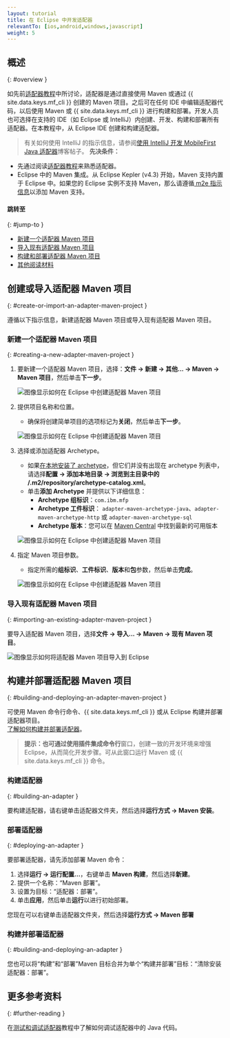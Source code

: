 ```yaml
---
layout: tutorial
title: 在 Eclipse 中开发适配器
relevantTo: [ios,android,windows,javascript]
weight: 5
---
```

<!-- NLS_CHARSET=UTF-8 -->
## 概述
{: #overview }

如先前[适配器教程](../)中所讨论，适配器是通过直接使用 Maven 或通过 {{ site.data.keys.mf_cli }} 创建的 Maven 项目。之后可在任何 IDE 中编辑适配器代码，以后使用 Maven 或 {{ site.data.keys.mf_cli }} 进行构建和部署。开发人员也可选择在支持的 IDE（如 Eclipse 或 IntelliJ）内创建、开发、构建和部署所有适配器。在本教程中，从 Eclipse IDE 创建和构建适配器。

> 有关如何使用 IntelliJ 的指示信息，请参阅[使用 IntelliJ 开发 MobileFirst Java 适配器]({{site.baseurl}}/blog/2016/03/31/using-intellij-to-develop-adapters)博客帖子。
**先决条件：**

* 先通过阅读[适配器教程](../)来熟悉适配器。
* Eclipse 中的 Maven 集成。从 Eclipse Kepler (v4.3) 开始，Maven 支持内置于 Eclipse 中。如果您的 Eclipse 实例不支持 Maven，那么请遵循[ m2e 指示信息](http://www.eclipse.org/m2e/)以添加 Maven 支持。

#### 跳转至
{: #jump-to }

* [新建一个适配器 Maven 项目](#creating-a-new-adapter-maven-project)
* [导入现有适配器 Maven 项目](#importing-an-existing-adapter-maven-project)
* [构建和部署适配器 Maven 项目](#building-and-deploying-an-adapter-maven-project)
* [其他阅读材料](#further-reading)

## 创建或导入适配器 Maven 项目
{: #create-or-import-an-adapter-maven-project }

遵循以下指示信息，新建适配器 Maven 项目或导入现有适配器 Maven 项目。

### 新建一个适配器 Maven 项目
{: #creating-a-new-adapter-maven-project }

1. 要新建一个适配器 Maven 项目，选择：**文件 → 新建 → 其他... → Maven → Maven 项目**，然后单击**下一步**。

    ![图像显示如何在 Eclipse 中创建适配器 Maven 项目](new-maven-project.png)

2. 提供项目名称和位置。  
    - 确保将创建简单项目的选项标记为**关闭**，然后单击**下一步**。

    ![图像显示如何在 Eclipse 中创建适配器 Maven 项目](select-project-name-and-location.png)

3. 选择或添加适配器 Archetype。
    - 如果[在本地安装了 archetype](../creating-adapters/#install-maven)，但它们并没有出现在 archetype 列表中，请选择**配置 → 添加本地目录 → 浏览到主目录中的 /.m2/repository/archetype-catalog.xml**。
    - 单击**添加 Archetype** 并提供以下详细信息：
        - **Archetype 组标识**：`com.ibm.mfp`
        - **Archetype 工件标识**： `adapter-maven-archetype-java`、`adapter-maven-archetype-http` 或 `adapter-maven-archetype-sql`
        - **Archetype 版本**：您可以在 [Maven Central](http://search.maven.org/#search%7Cga%7C1%7Ccom.ibm.mfp) 中找到最新的可用版本

    ![图像显示如何在 Eclipse 中创建适配器 Maven 项目](create-an-archetype.png)

4. 指定 Maven 项目参数。  
    - 指定所需的**组标识**、**工件标识**、**版本**和**包**参数，然后单击**完成**。

    ![图像显示如何在 Eclipse 中创建适配器 Maven 项目](project-parameters.png)

### 导入现有适配器 Maven 项目
{: #importing-an-existing-adapter-maven-project }

要导入适配器 Maven 项目，选择**文件 → 导入... → Maven → 现有 Maven 项目**。

![图像显示如何将适配器 Maven 项目导入到 Eclipse](import-adapter-maven-project.png)

## 构建并部署适配器 Maven 项目
{: #building-and-deploying-an-adapter-maven-project }

可使用 Maven 命令行命令、{{ site.data.keys.mf_cli }} 或从 Eclipse 构建并部署适配器项目。  
[了解如何构建并部署适配器](../creating-adapters/#build-and-deploy-adapters)。

> <span class="glyphicon glyphicon-info-sign" aria-hidden="true"></span> **提示：**也可通过使用插件集成**命令行**窗口，创建一致的开发环境来增强 Eclipse，从而简化开发步骤。可从此窗口运行 Maven 或 {{ site.data.keys.mf_cli }} 命令。
### 构建适配器
{: #building-an-adapter }

要构建适配器，请右键单击适配器文件夹，然后选择**运行方式 → Maven 安装**。  

### 部署适配器
{: #deploying-an-adapter }

要部署适配器，请先添加部署 Maven 命令：

1. 选择**运行 → 运行配置...**，右键单击 **Maven 构建**，然后选择**新建**。
2. 提供一个名称：“Maven 部署”。
2. 设置为目标：“适配器：部署”。
3. 单击**应用**，然后单击**运行**以进行初始部署。

您现在可以右键单击适配器文件夹，然后选择**运行方式 → Maven 部署**

### 构建并部署适配器
{: #building-and-deploying-an-adapter }

您也可以将“构建”和“部署”Maven 目标合并为单个“构建并部署”目标：“清除安装适配器：部署”。

## 更多参考资料
{: #further-reading }

在[测试和调试适配器](../testing-and-debugging-adapters)教程中了解如何调试适配器中的 Java 代码。
